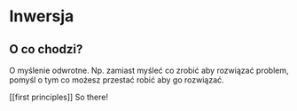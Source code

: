 # Inwersja
## O co chodzi? 
O myślenie odwrotne. Np. zamiast myśleć co zrobić aby rozwiązać problem, pomyśl o tym co możesz przestać robić aby go rozwiązać.

[[first principles]] So there!

